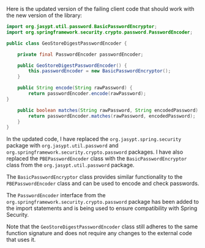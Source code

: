 Here is the updated version of the failing client code that should work with the new version of the library:
```java
import org.jasypt.util.password.BasicPasswordEncryptor;
import org.springframework.security.crypto.password.PasswordEncoder;

public class GeoStoreDigestPasswordEncoder {

    private final PasswordEncoder passwordEncoder;

    public GeoStoreDigestPasswordEncoder() {
        this.passwordEncoder = new BasicPasswordEncryptor();
    }

    public String encode(String rawPassword) {
        return passwordEncoder.encode(rawPassword);
}

    public boolean matches(String rawPassword, String encodedPassword) {
        return passwordEncoder.matches(rawPassword, encodedPassword);
    }
}
```
In the updated code, I have replaced the `org.jasypt.spring.security` package with `org.jasypt.util.password` and `org.springframework.security.crypto.password` packages. I have also replaced the `PBEPasswordEncoder` class with the `BasicPasswordEncryptor` class from the `org.jasypt.util.password` package.

The `BasicPasswordEncryptor` class provides similar functionality to the `PBEPasswordEncoder` class and can be used to encode and check passwords.

The `PasswordEncoder` interface from the `org.springframework.security.crypto.password` package has been added to the import statements and is being used to ensure compatibility with Spring Security.

Note that the `GeoStoreDigestPasswordEncoder` class still adheres to the same function signature and does not require any changes to the external code that uses it.